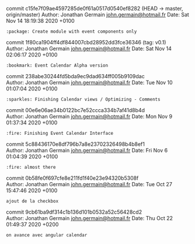 commit c15fe7f09ae4597285de0f61a0517d0540ef8282 (HEAD -> master, origin/master)
Author: Jonathan Germain <john.germain@hotmail.fr>
Date:   Sat Nov 14 18:19:38 2020 +0100
     
    :package: Create module with event components only
     
commit 1f80ca1904ff4df844007cbd28952dd3fce36346 (tag: v0.1)         
Author: Jonathan Germain <john.germain@hotmail.fr>
Date:   Sat Nov 14 02:06:17 2020 +0100
     
    :bookmark: Event Calendar Alpha version       
     
commit 238abe30244fd5bda9ec9dad634ff005b9109dac   
Author: Jonathan Germain <john.germain@hotmail.fr>
Date:   Tue Nov 10 01:07:04 2020 +0100
     
    :sparkles: Finishing Calendar views / Optimizing - Comments     
     
commit 00e6e06ae34b0122bc7e52ccca334b7af41d8b4d   
Author: Jonathan Germain <john.germain@hotmail.fr>
Date:   Mon Nov 9 01:37:34 2020 +0100 
     
    :fire: Finishing Event Calendar Interface     
     
commit 5c88436170e8df796b7a8e23702326498b4b8ef1   
Author: Jonathan Germain <john.germain@hotmail.fr>
Date:   Fri Nov 6 01:04:39 2020 +0100 
     
    :fire: almost there
     
commit 0b58fe0f697cfe8e211fd1f40e23e94320b5308f   
Author: Jonathan Germain <john.germain@hotmail.fr>
Date:   Tue Oct 27 15:47:46 2020 +0100
     
    ajout de la checkbox           
     
commit 9cb61ba9df314c1b136d101b0532a52c56428cd2   
Author: Jonathan Germain <john.germain@hotmail.fr>
Date:   Thu Oct 22 01:49:37 2020 +0200
     
    on avance avec angular calendar

